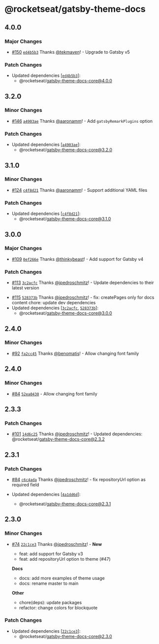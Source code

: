 # @rocketseat/gatsby-theme-docs

## 4.0.0

### Major Changes

- [#150](https://github.com/jpedroschmitz/rocketdocs/pull/150) [`ed4b5b3`](https://github.com/jpedroschmitz/rocketdocs/commit/ed4b5b31dd60f732abced13d09df97671e9af828) Thanks [@tekmaven](https://github.com/tekmaven)! - Upgrade to Gatsby v5

### Patch Changes

- Updated dependencies [[`ed4b5b3`](https://github.com/jpedroschmitz/rocketdocs/commit/ed4b5b31dd60f732abced13d09df97671e9af828)]:
  - @rocketseat/gatsby-theme-docs-core@4.0.0

## 3.2.0

### Minor Changes

- [#146](https://github.com/jpedroschmitz/rocketdocs/pull/146) [`a4903ae`](https://github.com/jpedroschmitz/rocketdocs/commit/a4903ae1f5bb24cdb075b15f374135e7da554511) Thanks [@aaronamm](https://github.com/aaronamm)! - Add `gatsbyRemarkPlugins` option

### Patch Changes

- Updated dependencies [[`a4903ae`](https://github.com/jpedroschmitz/rocketdocs/commit/a4903ae1f5bb24cdb075b15f374135e7da554511)]:
  - @rocketseat/gatsby-theme-docs-core@3.2.0

## 3.1.0

### Minor Changes

- [#124](https://github.com/jpedroschmitz/rocketdocs/pull/124) [`c4f8d21`](https://github.com/jpedroschmitz/rocketdocs/commit/c4f8d213010b61f20183632f9fc407fb659c151d) Thanks [@aaronamm](https://github.com/aaronamm)! - Support additional YAML files

### Patch Changes

- Updated dependencies [[`c4f8d21`](https://github.com/jpedroschmitz/rocketdocs/commit/c4f8d213010b61f20183632f9fc407fb659c151d)]:
  - @rocketseat/gatsby-theme-docs-core@3.1.0

## 3.0.0

### Major Changes

- [#109](https://github.com/jpedroschmitz/rocketdocs/pull/109) [`0ef266e`](https://github.com/jpedroschmitz/rocketdocs/commit/0ef266ef3ba56d690759fc270dcea21ba31b74aa) Thanks [@thinkybeast](https://github.com/thinkybeast)! - Add support for Gatsby v4

### Patch Changes

- [#113](https://github.com/jpedroschmitz/rocketdocs/pull/113) [`3c2acfc`](https://github.com/jpedroschmitz/rocketdocs/commit/3c2acfc89f89a9d94643b8fcb4b7694a7c4c1031) Thanks [@jpedroschmitz](https://github.com/jpedroschmitz)! - Update dependencies to their latest version

* [#115](https://github.com/jpedroschmitz/rocketdocs/pull/115) [`528373b`](https://github.com/jpedroschmitz/rocketdocs/commit/528373be3002558fbc0e16436f2b937724268a91) Thanks [@jpedroschmitz](https://github.com/jpedroschmitz)! - fix: createPages only for docs content
  chore: update dev dependencies
* Updated dependencies [[`3c2acfc`](https://github.com/jpedroschmitz/rocketdocs/commit/3c2acfc89f89a9d94643b8fcb4b7694a7c4c1031), [`528373b`](https://github.com/jpedroschmitz/rocketdocs/commit/528373be3002558fbc0e16436f2b937724268a91)]:
  - @rocketseat/gatsby-theme-docs-core@3.0.0

## 2.4.0

### Minor Changes

- [#92](https://github.com/jpedroschmitz/rocketdocs/pull/92) [`fa2cc45`](https://github.com/jpedroschmitz/rocketdocs/commit/fa2cc45f23a387737c6207bad8fac1ce3f4d75b0) Thanks [@benomatis](https://github.com/benomatis)! - Allow changing font family

## 2.4.0

### Minor Changes

- [#84](https://github.com/jpedroschmitz/rocketdocs/pull/84) [`52ea0430`](https://github.com/jpedroschmitz/rocketdocs/pull/84/commits/52ea043013226279e92e79a06beb25fb3b599fc1) - Allow changing font family

## 2.3.3

### Patch Changes

- [#101](https://github.com/jpedroschmitz/rocketdocs/pull/101) [`14d6c25`](https://github.com/jpedroschmitz/rocketdocs/commit/14d6c251ee713812ef98d3e222cd87628c4ec070) Thanks [@jpedroschmitz](https://github.com/jpedroschmitz)! - Updated dependencies: @rocketseat/gatsby-theme-docs-core@2.3.2

## 2.3.1

### Patch Changes

- [#84](https://github.com/jpedroschmitz/rocketdocs/pull/84) [`c6c4ada`](https://github.com/jpedroschmitz/rocketdocs/commit/c6c4ada2d468b95a91bcbeb7ef1360a2f15f5c5d) Thanks [@jpedroschmitz](https://github.com/jpedroschmitz)! - fix repositoryUrl option as required field

- Updated dependencies [[`4a1dd6d`](https://github.com/jpedroschmitz/rocketdocs/commit/4a1dd6d016e4ed973e54df4a8c6a60f6e900ffbb)]:
  - @rocketseat/gatsby-theme-docs-core@2.3.1

## 2.3.0

### Minor Changes

- [#74](https://github.com/jpedroschmitz/rocketdocs/pull/74) [`22c1ce3`](https://github.com/jpedroschmitz/rocketdocs/commit/22c1ce3124e540d51cac50f21b71e9eaf21524b3) Thanks [@jpedroschmitz](https://github.com/jpedroschmitz)! - **New**

  - feat: add support for Gatsby v3
  - feat: add repositoryUrl option to theme (#47)

  **Docs**

  - docs: add more examples of theme usage
  - docs: rename master to main

  **Other**

  - chore(deps): update packages
  - refactor: change colors for blockquote

### Patch Changes

- Updated dependencies [[`22c1ce3`](https://github.com/jpedroschmitz/rocketdocs/commit/22c1ce3124e540d51cac50f21b71e9eaf21524b3)]:
  - @rocketseat/gatsby-theme-docs-core@2.3.0
